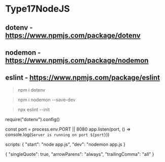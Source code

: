 # Type17NodeJS

## dotenv - https://www.npmjs.com/package/dotenv
## nodemon - https://www.npmjs.com/package/nodemon
## eslint - https://www.npmjs.com/package/eslint

> npm i dotenv

> npm i nodemon --save-dev

> npx eslint --init

require("dotenv").config()

const port = process.env.PORT || 8080
app.listen(port, () => console.log(`Server is running on port ${port}`))

 scripts: {
"start": "node app.js",
"dev": "nodemon app.js
}

{
"singleQuote": true,
"arrowParens": "always",
"trailingComma": "all"
}
